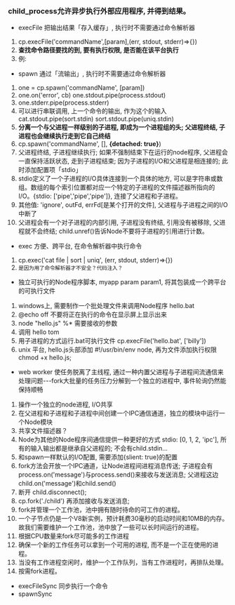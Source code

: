 ### child_process允许异步执行外部应用程序, 并得到结果。
+ execFile 把输出结果「存入缓存」, 执行时不需要通过命令解析器
1. cp.execFile('commandName',[param],(err, stdout, stderr)=>{})
2. __查找命令路径要找的到, 要有执行权限, 是否能在该平台执行__
3. 例: 

+ spawn 通过「流输出」, 执行时不需要通过命令解析器
1. one = cp.spawn('commandName', [param])
2. one.on('error', cb) one.stdout.pipe(process.stdout)
3. one.stderr.pipe(process.stderr)
4. 可以进行串联调用, 上一个命令的输出, 作为这个的输入 cat.stdout.pipe(sort.stdin)  sort.stdout.pipe(uniq.stdin)
5. __分离一个与父进程一样级别的子进程, 即成为一个进程组的头; 父进程终结, 子进程也会继续执行走到它自己终结__
6. cp.spawn('commandName', [], __{detached: true}__)
7. 父进程终结, 子进程继续执行; 如果不强制结束下在运行的node程序, 父进程会一直保持活跃状态, 走到子进程结束; 因为子进程的I/O和父进程是相连接的; 此时添加配置项「stdio」
8. stdio定义了一个子进程的I/O具体连接到一个具体的地方, 可以是字符串或数组。数组的每个索引位置都对应一个特定的子进程的文件描述器所指向的I/O。{stdio: ['pipe','pipe','pipe']}, 连接了父进程和子进程。
9. 其他值: 'ignore', outFd, errFd[是某个打开的文件], 父进程与子进程之间的I/O中断了
10. 父进程会有一个对子进程的内部引用, 子进程没有终结, 引用没有被移除, 父进程就不会终结; child.unref()告诉Node不要将子进程的引用进行计数。


+ exec 方便、跨平台, 在命令解析器中执行命令
1. cp.exec('cat file | sort | uniq', (err, stdout, stderr)=>{})
2. `是因为用了命令解析器才不安全？代码注入？`

+ 独立可执行的Node程序脚本, myapp param param1, 将其包装成一个跨平台的可执行文件
1. windows上, 需要制作一个批处理文件来调用Node程序 hello.bat
2. @echo off 不要将正在执行的命令在显示屏上显示出来
3. node "hello.js" %* 需要接收的参数
4. 调用 hello tom
5. 用子进程的方式运行.bat可执行文件 cp.execFile('hello.bat', ['billy'])
6. unix 平台, hello.js头部添加  #!/usr/bin/env node, 再为文件添加执行权限  chmod +x hello.js;


+ web worker 使任务脱离了主线程, 通过一种内置父进程与子进程间流通信来处理问题---fork大批量的任务压力分解到一个独立的进程中, 事件轮询仍然能保持顺畅
1. 操作一个独立的node进程, I/O共享
2. 在父进程和子进程和子进程中间创建一个IPC通信通道，独立的模块中运行一个Node模块
3. 共享文件描述器？
4. Node为其他的Node程序间通信提供一种更好的方式 stdio: [0, 1, 2, 'ipc'], 所有的输入输出都是继承自父进程的; 不会有child.stdin...
5. 和spawn一样默认的I/O配置, 需要添加{slient: true}的配置
6. fork方法会开放一个IPC通道，让Node进程间进程消息传送; 子进程会有process.on('message')与process.send()来接收与发送消息; 父进程这边child.on('message')和child.send()
7. 断开 child.disconnect();
8. cp.fork('./child') 再添加接收与发送消息;
9. fork并管理一个工作池，池中拥有随时待命的可工作的进程。
10. 一个子节点仍是一个V8新实例，预计耗费30毫秒的启动时间和10MB的内存。故我们需要维护一个工作池，池中放了一些可以长时间运行的进程。
11. 根据CPU数量来fork尽可能多的工作进程
12. 确保一个新的工作任务可以拿到一个可用的进程, 而不是一个正在使用的进程。
13. 当没有工作进程空闲时，维护一个工作队列，当有工作进程时，再排队处理。
14. 按需fork进程。

+ execFileSync 同步执行一个命令
+ spawnSync 











